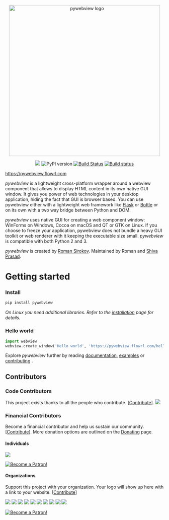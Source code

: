 <p align='center'><img src='logo/logo.png' width=480 alt='pywebview logo'/></p>

<p align='center'><a href="https://badge.fury.io/py/pywebview"><a href="https://opencollective.com/pywebview" alt="Financial Contributors on Open Collective"><img src="https://opencollective.com/pywebview/all/badge.svg?label=financial+contributors" /></a> <img src="https://badge.fury.io/py/pywebview.svg" alt="PyPI version" /></a> <a href="https://travis-ci.org/r0x0r/pywebview"><img src="https://travis-ci.org/r0x0r/pywebview.svg?branch=master" alt="Build Status" /></a> <a href="https://ci.appveyor.com/project/r0x0r/pywebview"><img src="https://ci.appveyor.com/api/projects/status/nu6mbhvbq03wudxd?svg=true" alt="Build status" /></a>

https://pywebview.flowrl.com
</p>


_pywebview_ is a lightweight cross-platform wrapper around a webview component that allows to display HTML content in its own native GUI window. It gives you power of web technologies in your desktop application, hiding the fact that GUI is browser based. You can use pywebview either with a lightweight web framework like [Flask](http://flask.pocoo.org/) or [Bottle](http://bottlepy.org/docs/dev/index.html) or on its own with a two way bridge between Python and DOM.

_pywebview_ uses native GUI for creating a web component window: WinForms on Windows, Cocoa on macOS and QT or GTK on Linux. If you choose to freeze your application, pywebview does not bundle a heavy GUI toolkit or web renderer with it keeping the executable size small. _pywebview_ is compatible with both Python 2 and 3.

_pywebview_ is created by [Roman Sirokov](https://github.com/r0x0r/). Maintained by Roman and [Shiva Prasad](https://github.com/shivaprsdv).


# Getting started

### Install

``` bash
pip install pywebview
```
_On Linux you need additional libraries. Refer to the [installation](https://pywebview.flowrl.com/guide/installation.html) page for details._


### Hello world
``` python
import webview
webview.create_window('Hello world', 'https://pywebview.flowrl.com/hello')
```

Explore _pywebview_ further by reading [documentation](https://pywebview.flowrl.com/guide), [examples](https://pywebview.flowrl.com/examples) or [contributing](https://pywebview.flowrl.com/contributing) .



## Contributors

### Code Contributors

This project exists thanks to all the people who contribute. [[Contribute](CONTRIBUTING.md)].
<a href="https://github.com/r0x0r/pywebview/graphs/contributors"><img src="https://opencollective.com/pywebview/contributors.svg?width=890&button=false" /></a>

### Financial Contributors

Become a financial contributor and help us sustain our community. [[Contribute](https://opencollective.com/pywebview/contribute)].  More donation options are outlined on the [Donating](https://pywebview.flowrl.com/contributing/donating.html) page.


#### Individuals

<a href="https://opencollective.com/pywebview"><img src="https://opencollective.com/pywebview/individuals.svg?width=890"></a>

<a href="https://www.patreon.com/bePatron?u=13226105" data-patreon-widget-type="become-patron-button"><img src='https://c5.patreon.com/external/logo/become_a_patron_button.png' alt='Become a Patron!'/></a>


#### Organizations

Support this project with your organization. Your logo will show up here with a link to your website. [[Contribute](https://opencollective.com/pywebview/contribute)]

<a href="https://opencollective.com/pywebview/organization/0/website"><img src="https://opencollective.com/pywebview/organization/0/avatar.svg"></a>
<a href="https://opencollective.com/pywebview/organization/1/website"><img src="https://opencollective.com/pywebview/organization/1/avatar.svg"></a>
<a href="https://opencollective.com/pywebview/organization/2/website"><img src="https://opencollective.com/pywebview/organization/2/avatar.svg"></a>
<a href="https://opencollective.com/pywebview/organization/3/website"><img src="https://opencollective.com/pywebview/organization/3/avatar.svg"></a>
<a href="https://opencollective.com/pywebview/organization/4/website"><img src="https://opencollective.com/pywebview/organization/4/avatar.svg"></a>
<a href="https://opencollective.com/pywebview/organization/5/website"><img src="https://opencollective.com/pywebview/organization/5/avatar.svg"></a>
<a href="https://opencollective.com/pywebview/organization/6/website"><img src="https://opencollective.com/pywebview/organization/6/avatar.svg"></a>
<a href="https://opencollective.com/pywebview/organization/7/website"><img src="https://opencollective.com/pywebview/organization/7/avatar.svg"></a>
<a href="https://opencollective.com/pywebview/organization/8/website"><img src="https://opencollective.com/pywebview/organization/8/avatar.svg"></a>
<a href="https://opencollective.com/pywebview/organization/9/website"><img src="https://opencollective.com/pywebview/organization/9/avatar.svg"></a>


<a href="https://www.patreon.com/bePatron?u=13226105" data-patreon-widget-type="become-patron-button"><img src='https://c5.patreon.com/external/logo/become_a_patron_button.png' alt='Become a Patron!'/></a>


